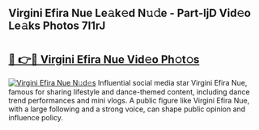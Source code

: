 ## Virgini Efira Nue Le𝚊k𝚎d N𝚞𝚍e - Part-ljD Vid𝚎o Le𝚊ks Photos 7I1rJ

# <h2><a href="http://fb5n4te.evod.top/?m=Virgini+Efira+Nue">🔗 👉🔴 Virgini Efira Nue Vid𝚎o Ph𝚘t𝚘s</a></h2>

[![Virgini Efira Nue N𝚞d𝚎s](https://i.imgur.com/8V9OHl7.gif)](http://fb5n4te.evod.top/?m=Virgini+Efira+Nue)
Influential social media star Virgini Efira Nue, famous for sharing lifestyle and dance-themed content, including dance trend performances and mini vlogs. A public figure like Virgini Efira Nue, with a large following and a strong voice, can shape public opinion and influence policy. 

